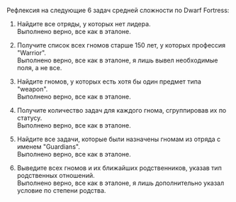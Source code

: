 Рефлексия на следующие 6 задач средней сложности по Dwarf Fortress:
1. Найдите все отряды, у которых нет лидера.  
Выполнено верно, все как в эталоне.


2. Получите список всех гномов старше 150 лет, у которых профессия "Warrior".  
Выполнено верно, все как в эталоне, я лишь вывел необходимые поля, а не все.


3. Найдите гномов, у которых есть хотя бы один предмет типа "weapon".  
Выполнено верно, все как в эталоне.


4. Получите количество задач для каждого гнома, сгруппировав их по статусу.  
Выполнено верно, все как в эталоне.


5. Найдите все задачи, которые были назначены гномам из отряда с именем "Guardians".  
Выполнено верно, все как в эталоне.


6. Выведите всех гномов и их ближайших родственников, указав тип родственных отношений.  
Выполнено верно, все как в эталоне, я лишь дополнительно указал условие по степени родства. 